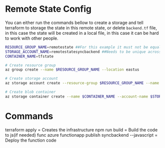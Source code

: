 # Remote State Config

You can either run the commands bellow to create a storage and tell terraform to storage the state in this remote state, or delete `backend.tf` file, in this case the state will be created in a local file, in this case it can be hard to work with other people.

```bash
RESOURCE_GROUP_NAME=remotestate ##For this example it must not be equal to resource_group on terraform.tfvars.json
STORAGE_ACCOUNT_NAME=remotestatesyncbackend ##Needs to be unique across all azure
CONTAINER_NAME=tfstate

# Create resource group
az group create --name $RESOURCE_GROUP_NAME --location eastus

# Create storage account
az storage account create --resource-group $RESOURCE_GROUP_NAME --name $STORAGE_ACCOUNT_NAME --sku Standard_LRS --encryption-services blob

# Create blob container
az storage container create --name $CONTAINER_NAME --account-name $STORAGE_ACCOUNT_NAME
```

# Commands

terraform apply = Creates the infrastructure
npm run build = Build the code to js(if needed)
func azure functionapp publish syncbackend --javascript = Deploy the function code
